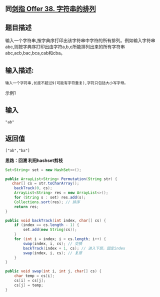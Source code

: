 ## 同[剑指 Offer 38. 字符串的排列](https://leetcode-cn.com/problems/zi-fu-chuan-de-pai-lie-lcof/)

## 题目描述

输入一个字符串,按字典序打印出该字符串中字符的所有排列。例如输入字符串abc,则按字典序打印出由字符a,b,c所能排列出来的所有字符串abc,acb,bac,bca,cab和cba。

## 输入描述:

```
输入一个字符串,长度不超过9(可能有字符重复),字符只包括大小写字母。
```

示例1

## 输入

```
"ab"
```

## 返回值

```
["ab","ba"]
```

**思路：回溯 利用hashset剪枝**

```java
Set<String> set = new HashSet<>();

public ArrayList<String> Permutation(String str) {
   char[] cs = str.toCharArray();
    backTrack(0, cs);
    ArrayList<String> res = new ArrayList<>();
    for (String s : set) res.add(s);
    Collections.sort(res); // 排序
    return res;
}

public void backTrack(int index, char[] cs) {
    if (index == cs.length - 1) {
        set.add(new String(cs));
    }
    for (int i = index; i < cs.length; i++) {
        swap(index, i, cs); // 交换
        backTrack(index + 1, cs); // 进入下层，固定index
        swap(index, i, cs); // 复原
    }
}

public void swap(int i, int j, char[] cs) {
    char temp = cs[i];
    cs[i] = cs[j];
    cs[j] = temp;
}
```
